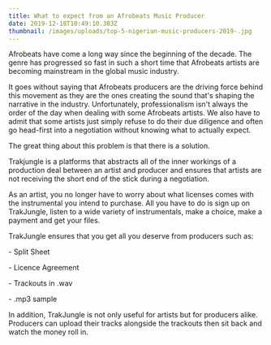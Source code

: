```yaml
---
title: What to expect from an Afrobeats Music Producer
date: 2019-12-18T10:49:10.303Z
thumbnail: /images/uploads/top-5-nigerian-music-producers-2019-.jpg
---
```

Afrobeats have come a long way since the beginning of the decade. The genre has progressed so fast in such a short time that Afrobeats artists are becoming mainstream in the global music industry.

It goes without saying that Afrobeats producers are the driving force behind this movement as they are the ones creating the sound that's shaping the narrative in the industry. Unfortunately, professionalism isn't always the order of the day when dealing with some Afrobeats artists. We also have to admit that some artists just simply refuse to do their due diligence and often go head-first into a negotiation without knowing what to actually expect.

The great thing about this problem is that there is a solution. 

Trakjungle is a platforms that abstracts all of the inner workings of a production deal between an artist and producer and ensures that artists are not receiving the short end of the stick during a negotiation.

As an artist, you no longer have to worry about what licenses comes with the instrumental you intend to purchase. All you have to do is sign up on TrakJungle, listen to a wide variety of instrumentals, make a choice, make a payment and get your files.

TrakJungle ensures that you get all you deserve from producers such as:

\- Split Sheet

\- Licence Agreement

\- Trackouts in .wav

\- .mp3 sample

In addition, TrakJungle is not only useful for artists but for producers alike. Producers can upload their tracks alongside the trackouts then sit back and watch the money roll in.
